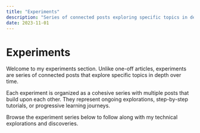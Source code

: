 ```yaml
---
title: "Experiments"
description: "Series of connected posts exploring specific topics in depth"
date: 2023-11-01
---
```


# Experiments

Welcome to my experiments section. Unlike one-off articles, experiments are series of connected posts that explore specific topics in depth over time.

Each experiment is organized as a cohesive series with multiple posts that build upon each other. They represent ongoing explorations, step-by-step tutorials, or progressive learning journeys.

Browse the experiment series below to follow along with my technical explorations and discoveries.